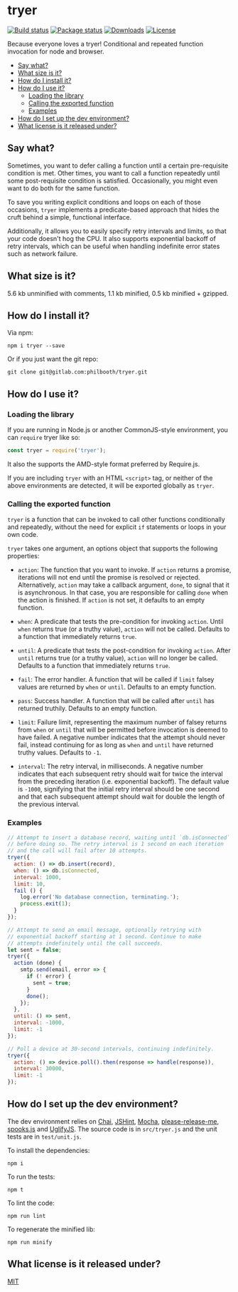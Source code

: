 # tryer

[![Build status](https://gitlab.com/philbooth/tryer/badges/master/pipeline.svg)](https://gitlab.com/philbooth/tryer/pipelines)
[![Package status](https://img.shields.io/npm/v/tryer.svg)](https://www.npmjs.com/package/tryer)
[![Downloads](https://img.shields.io/npm/dm/tryer.svg)](https://www.npmjs.com/package/tryer)
[![License](https://img.shields.io/npm/l/tryer.svg)](https://opensource.org/licenses/MIT)

Because everyone loves a tryer!
Conditional and repeated function invocation for node and browser.

* [Say what?](#say-what)
* [What size is it?](#what-size-is-it)
* [How do I install it?](#how-do-i-install-it)
* [How do I use it?](#how-do-i-use-it)
  * [Loading the library](#loading-the-library)
  * [Calling the exported function](#calling-the-exported-function)
  * [Examples](#examples)
* [How do I set up the dev environment?](#how-do-i-set-up-the-dev-environment)
* [What license is it released under?](#what-license-is-it-released-under)

## Say what?

Sometimes, you want to defer calling a function until a certain pre-requisite condition is met. Other times, you want to
call a function repeatedly until some post-requisite condition is satisfied. Occasionally, you might even want to do
both for the same function.

To save you writing explicit conditions and loops on each of those occasions,
`tryer` implements a predicate-based approach that hides the cruft behind a simple, functional interface.

Additionally, it allows you to easily specify retry intervals and limits, so that your code doesn't hog the CPU. It also
supports exponential backoff of retry intervals, which can be useful when handling indefinite error states such as
network failure.

## What size is it?

5.6 kb unminified with comments, 1.1 kb minified, 0.5 kb minified + gzipped.

## How do I install it?

Via npm:

```
npm i tryer --save
```

Or if you just want the git repo:

```
git clone git@gitlab.com:philbooth/tryer.git
```

## How do I use it?

### Loading the library

If you are running in Node.js or another CommonJS-style environment, you can `require`
tryer like so:

```javascript
const tryer = require('tryer');
```

It also the supports the AMD-style format preferred by Require.js.

If you are including `tryer`
with an HTML `<script>` tag, or neither of the above environments are detected, it will be exported globally as `tryer`.

### Calling the exported function

`tryer` is a function that can be invoked to call other functions conditionally and repeatedly, without the need for
explicit `if` statements or loops in your own code.

`tryer` takes one argument, an options object that supports the following properties:

* `action`:
  The function that you want to invoke. If `action` returns a promise, iterations will not end until the promise is
  resolved or rejected. Alternatively,
  `action` may take a callback argument, `done`, to signal that it is asynchronous. In that case, you are responsible
  for calling `done`
  when the action is finished. If `action` is not set, it defaults to an empty function.

* `when`:
  A predicate that tests the pre-condition for invoking `action`. Until `when` returns true
  (or a truthy value),
  `action` will not be called. Defaults to a function that immediately returns `true`.

* `until`:
  A predicate that tests the post-condition for invoking `action`. After `until` returns true
  (or a truthy value),
  `action` will no longer be called. Defaults to a function that immediately returns `true`.

* `fail`:
  The error handler. A function that will be called if `limit` falsey values are returned by `when` or `until`. Defaults
  to an empty function.

* `pass`:
  Success handler. A function that will be called after `until` has returned truthily. Defaults to an empty function.

* `limit`:
  Failure limit, representing the maximum number of falsey returns from `when` or `until`
  that will be permitted before invocation is deemed to have failed. A negative number indicates that the attempt should
  never fail, instead continuing for as long as `when` and `until`
  have returned truthy values. Defaults to `-1`.

* `interval`:
  The retry interval, in milliseconds. A negative number indicates that each subsequent retry should wait for twice the
  interval from the preceding iteration
  (i.e. exponential backoff). The default value is `-1000`, signifying that the initial retry interval should be one
  second and that each subsequent attempt should wait for double the length of the previous interval.

### Examples

```javascript
// Attempt to insert a database record, waiting until `db.isConnected`
// before doing so. The retry interval is 1 second on each iteration
// and the call will fail after 10 attempts.
tryer({
  action: () => db.insert(record),
  when: () => db.isConnected,
  interval: 1000,
  limit: 10,
  fail () {
    log.error('No database connection, terminating.');
    process.exit(1);
  }
});
```

```javascript
// Attempt to send an email message, optionally retrying with
// exponential backoff starting at 1 second. Continue to make
// attempts indefinitely until the call succeeds.
let sent = false;
tryer({
  action (done) {
    smtp.send(email, error => {
      if (! error) {
        sent = true;
      }
      done();
    });
  },
  until: () => sent,
  interval: -1000,
  limit: -1
});
```

```javascript
// Poll a device at 30-second intervals, continuing indefinitely.
tryer({
  action: () => device.poll().then(response => handle(response)),
  interval: 30000,
  limit: -1
});
```

## How do I set up the dev environment?

The dev environment relies on
[Chai],
[JSHint],
[Mocha],
[please-release-me],
[spooks.js] and
[UglifyJS]. The source code is in
`src/tryer.js`
and the unit tests are in
`test/unit.js`.

To install the dependencies:

```
npm i
```

To run the tests:

```
npm t
```

To lint the code:

```
npm run lint
```

To regenerate the minified lib:

```
npm run minify
```

## What license is it released under?

[MIT](COPYING)

[chai]: http://chaijs.com/

[jshint]: http://jshint.com/

[mocha]: http://mochajs.org/

[please-release-me]: https://gitlab.com/philbooth/please-release-me

[spooks.js]: https://gitlab.com/philbooth/spooks.js

[uglifyjs]: http://lisperator.net/uglifyjs/

[license]: COPYING

